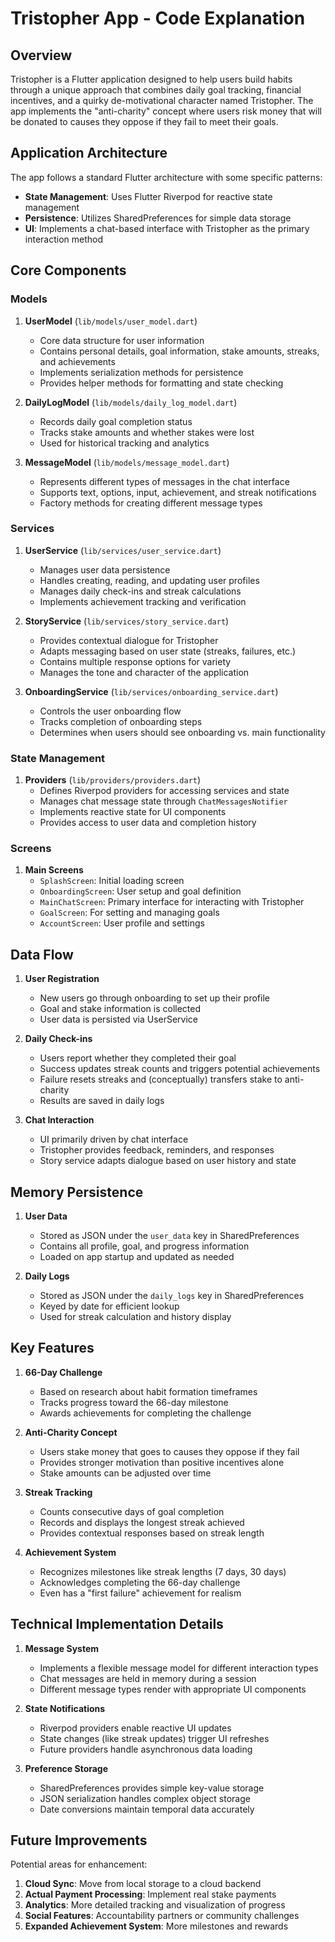 # Tristopher App - Code Explanation

## Overview

Tristopher is a Flutter application designed to help users build habits through a unique approach that combines daily goal tracking, financial incentives, and a quirky de-motivational character named Tristopher. The app implements the "anti-charity" concept where users risk money that will be donated to causes they oppose if they fail to meet their goals.

## Application Architecture

The app follows a standard Flutter architecture with some specific patterns:

- **State Management**: Uses Flutter Riverpod for reactive state management
- **Persistence**: Utilizes SharedPreferences for simple data storage
- **UI**: Implements a chat-based interface with Tristopher as the primary interaction method

## Core Components

### Models

1. **UserModel** (`lib/models/user_model.dart`)
   - Core data structure for user information
   - Contains personal details, goal information, stake amounts, streaks, and achievements
   - Implements serialization methods for persistence
   - Provides helper methods for formatting and state checking

2. **DailyLogModel** (`lib/models/daily_log_model.dart`)
   - Records daily goal completion status
   - Tracks stake amounts and whether stakes were lost
   - Used for historical tracking and analytics

3. **MessageModel** (`lib/models/message_model.dart`)
   - Represents different types of messages in the chat interface
   - Supports text, options, input, achievement, and streak notifications
   - Factory methods for creating different message types

### Services

1. **UserService** (`lib/services/user_service.dart`)
   - Manages user data persistence
   - Handles creating, reading, and updating user profiles
   - Manages daily check-ins and streak calculations
   - Implements achievement tracking and verification

2. **StoryService** (`lib/services/story_service.dart`)
   - Provides contextual dialogue for Tristopher
   - Adapts messaging based on user state (streaks, failures, etc.)
   - Contains multiple response options for variety
   - Manages the tone and character of the application

3. **OnboardingService** (`lib/services/onboarding_service.dart`)
   - Controls the user onboarding flow
   - Tracks completion of onboarding steps
   - Determines when users should see onboarding vs. main functionality

### State Management

1. **Providers** (`lib/providers/providers.dart`)
   - Defines Riverpod providers for accessing services and state
   - Manages chat message state through `ChatMessagesNotifier`
   - Implements reactive state for UI components
   - Provides access to user data and completion history

### Screens

1. **Main Screens**
   - `SplashScreen`: Initial loading screen
   - `OnboardingScreen`: User setup and goal definition
   - `MainChatScreen`: Primary interface for interacting with Tristopher
   - `GoalScreen`: For setting and managing goals
   - `AccountScreen`: User profile and settings

## Data Flow

1. **User Registration**
   - New users go through onboarding to set up their profile
   - Goal and stake information is collected
   - User data is persisted via UserService

2. **Daily Check-ins**
   - Users report whether they completed their goal
   - Success updates streak counts and triggers potential achievements
   - Failure resets streaks and (conceptually) transfers stake to anti-charity
   - Results are saved in daily logs

3. **Chat Interaction**
   - UI primarily driven by chat interface
   - Tristopher provides feedback, reminders, and responses
   - Story service adapts dialogue based on user history and state

## Memory Persistence

1. **User Data**
   - Stored as JSON under the `user_data` key in SharedPreferences
   - Contains all profile, goal, and progress information
   - Loaded on app startup and updated as needed

2. **Daily Logs**
   - Stored as JSON under the `daily_logs` key in SharedPreferences
   - Keyed by date for efficient lookup
   - Used for streak calculation and history display

## Key Features

1. **66-Day Challenge**
   - Based on research about habit formation timeframes
   - Tracks progress toward the 66-day milestone
   - Awards achievements for completing the challenge

2. **Anti-Charity Concept**
   - Users stake money that goes to causes they oppose if they fail
   - Provides stronger motivation than positive incentives alone
   - Stake amounts can be adjusted over time

3. **Streak Tracking**
   - Counts consecutive days of goal completion
   - Records and displays the longest streak achieved
   - Provides contextual responses based on streak length

4. **Achievement System**
   - Recognizes milestones like streak lengths (7 days, 30 days)
   - Acknowledges completing the 66-day challenge
   - Even has a "first failure" achievement for realism

## Technical Implementation Details

1. **Message System**
   - Implements a flexible message model for different interaction types
   - Chat messages are held in memory during a session
   - Different message types render with appropriate UI components

2. **State Notifications**
   - Riverpod providers enable reactive UI updates
   - State changes (like streak updates) trigger UI refreshes
   - Future providers handle asynchronous data loading

3. **Preference Storage**
   - SharedPreferences provides simple key-value storage
   - JSON serialization handles complex object storage
   - Date conversions maintain temporal data accurately

## Future Improvements

Potential areas for enhancement:

1. **Cloud Sync**: Move from local storage to a cloud backend
2. **Actual Payment Processing**: Implement real stake payments
3. **Analytics**: More detailed tracking and visualization of progress
4. **Social Features**: Accountability partners or community challenges
5. **Expanded Achievement System**: More milestones and rewards
